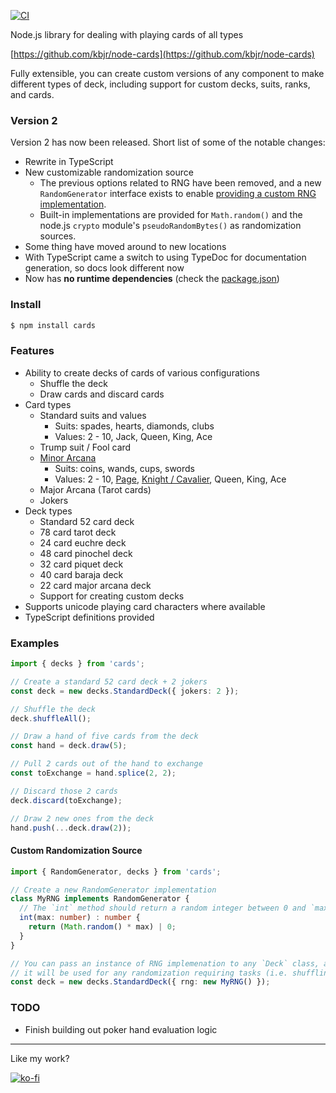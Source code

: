 
[![CI](https://github.com/kbjr/node-cards/actions/workflows/ci.yaml/badge.svg)](https://github.com/kbjr/node-cards/actions/workflows/ci.yaml)

Node.js library for dealing with playing cards of all types

[https://github.com/kbjr/node-cards](https://github.com/kbjr/node-cards)

Fully extensible, you can create custom versions of any component to make different types of deck, including support for custom decks, suits, ranks, and cards.

### Version 2

Version 2 has now been released. Short list of some of the notable changes:

- Rewrite in TypeScript
- New customizable randomization source
  - The previous options related to RNG have been removed, and a new `RandomGenerator` interface exists to enable [providing a custom RNG implementation](#custom-randomization-source).
  - Built-in implementations are provided for `Math.random()` and the node.js `crypto` module's `pseudoRandomBytes()` as randomization sources.
- Some thing have moved around to new locations
- With TypeScript came a switch to using TypeDoc for documentation generation, so docs look different now
- Now has **no runtime dependencies** (check the [package.json](./blob/master/package.json))

### Install

```bash
$ npm install cards
```

### Features

- Ability to create decks of cards of various configurations
  - Shuffle the deck
  - Draw cards and discard cards
- Card types
  - Standard suits and values
    - Suits: spades, hearts, diamonds, clubs
    - Values: 2 - 10, Jack, Queen, King, Ace
  - Trump suit / Fool card
  - [Minor Arcana][1]
    - Suits: coins, wands, cups, swords
    - Values: 2 - 10, [Page](https://en.wikipedia.org/wiki/Page_of_Wands), [Knight / Cavalier][2], Queen, King, Ace
  - Major Arcana (Tarot cards)
  - Jokers
- Deck types
  - Standard 52 card deck
  - 78 card tarot deck
  - 24 card euchre deck
  - 48 card pinochel deck
  - 32 card piquet deck
  - 40 card baraja deck
  - 22 card major arcana deck
  - Support for creating custom decks
- Supports unicode playing card characters where available
- TypeScript definitions provided

### Examples

```typescript
import { decks } from 'cards';

// Create a standard 52 card deck + 2 jokers
const deck = new decks.StandardDeck({ jokers: 2 });

// Shuffle the deck
deck.shuffleAll();

// Draw a hand of five cards from the deck
const hand = deck.draw(5);

// Pull 2 cards out of the hand to exchange
const toExchange = hand.splice(2, 2);

// Discard those 2 cards
deck.discard(toExchange);

// Draw 2 new ones from the deck
hand.push(...deck.draw(2));
```

#### Custom Randomization Source

```typescript
import { RandomGenerator, decks } from 'cards';

// Create a new RandomGenerator implementation
class MyRNG implements RandomGenerator {
  // The `int` method should return a random integer between 0 and `max`
  int(max: number) : number {
    return (Math.random() * max) | 0;
  }
}

// You can pass an instance of RNG implemenation to any `Deck` class, and
// it will be used for any randomization requiring tasks (i.e. shuffling)
const deck = new decks.StandardDeck({ rng: new MyRNG() });
```

### TODO

- Finish building out poker hand evaluation logic

[1]: https://en.wikipedia.org/wiki/Minor_Arcana
[2]: https://en.wikipedia.org/wiki/Knight_(playing_card)

---

Like my work?

[![ko-fi](https://www.ko-fi.com/img/donate_sm.png)](https://ko-fi.com/U7U8MIC8)
